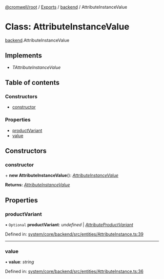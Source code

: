 [@cromwell/root](../README.md) / [Exports](../modules.md) / [backend](../modules/backend.md) / AttributeInstanceValue

# Class: AttributeInstanceValue

[backend](../modules/backend.md).AttributeInstanceValue

## Implements

* *TAttributeInstanceValue*

## Table of contents

### Constructors

- [constructor](backend.attributeinstancevalue.md#constructor)

### Properties

- [productVariant](backend.attributeinstancevalue.md#productvariant)
- [value](backend.attributeinstancevalue.md#value)

## Constructors

### constructor

\+ **new AttributeInstanceValue**(): [*AttributeInstanceValue*](backend.attributeinstancevalue.md)

**Returns:** [*AttributeInstanceValue*](backend.attributeinstancevalue.md)

## Properties

### productVariant

• `Optional` **productVariant**: *undefined* \| [*AttributeProductVariant*](backend.attributeproductvariant.md)

Defined in: [system/core/backend/src/entities/AttributeInstance.ts:39](https://github.com/CromwellCMS/Cromwell/blob/ccdbdd0/system/core/backend/src/entities/AttributeInstance.ts#L39)

___

### value

• **value**: *string*

Defined in: [system/core/backend/src/entities/AttributeInstance.ts:36](https://github.com/CromwellCMS/Cromwell/blob/ccdbdd0/system/core/backend/src/entities/AttributeInstance.ts#L36)
